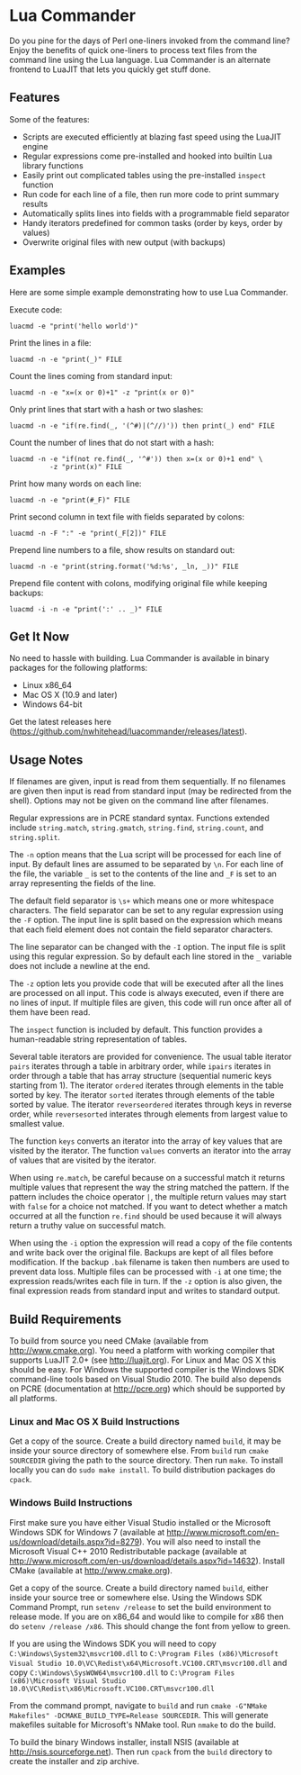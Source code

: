 # Lua Commander

Do you pine for the days of Perl one-liners invoked from the command line?
Enjoy the benefits of quick one-liners to process text files from the
command line using the Lua language. Lua Commander is an alternate frontend
to LuaJIT that lets you quickly get stuff done.

## Features

Some of the features:
* Scripts are executed efficiently at blazing fast speed using the LuaJIT engine
* Regular expressions come pre-installed and hooked into builtin Lua library functions
* Easily print out complicated tables using the pre-installed `inspect` function
* Run code for each line of a file, then run more code to print summary results
* Automatically splits lines into fields with a programmable field separator
* Handy iterators predefined for common tasks (order by keys, order by values)
* Overwrite original files with new output (with backups)

## Examples

Here are some simple example demonstrating how to use Lua Commander.

Execute code:
```
luacmd -e "print('hello world')"
```

Print the lines in a file:
```
luacmd -n -e "print(_)" FILE
```

Count the lines coming from standard input:
```
luacmd -n -e "x=(x or 0)+1" -z "print(x or 0)"
```

Only print lines that start with a hash or two slashes:
```
luacmd -n -e "if(re.find(_, '(^#)|(^//)')) then print(_) end" FILE
```

Count the number of lines that do not start with a hash:
```
luacmd -n -e "if(not re.find(_, '^#')) then x=(x or 0)+1 end" \
          -z "print(x)" FILE
```

Print how many words on each line:
```
luacmd -n -e "print(#_F)" FILE
```

Print second column in text file with fields separated by colons:
```
luacmd -n -F ":" -e "print(_F[2])" FILE
```

Prepend line numbers to a file, show results on standard out:
```
luacmd -n -e "print(string.format('%d:%s', _ln, _))" FILE
```

Prepend file content with colons, modifying original file while keeping
backups:
```
luacmd -i -n -e "print(':' .. _)" FILE
```

## Get It Now

No need to hassle with building. Lua Commander is available in
binary packages for the following platforms:
* Linux x86_64
* Mac OS X (10.9 and later)
* Windows 64-bit

Get the latest releases here
(https://github.com/nwhitehead/luacommander/releases/latest).

## Usage Notes

If filenames are given, input is read from them sequentially. If no
filenames are given then input is read from standard input
(may be redirected from the shell). Options may not be given on the
command line after filenames.

Regular expressions are in PCRE standard syntax. Functions extended include
`string.match`, `string.gmatch`, `string.find`, `string.count`, and
`string.split`.

The `-n` option means that the Lua script will be processed for each line
of input. By default lines are assumed to be separated by `\n`. For each
line of the file, the variable `_` is set to the contents of the line
and `_F` is set to an array representing the fields of the line.

The default field separator is `\s+` which means one or more whitespace
characters. The field separator can be set to any regular expression
using the `-F` option. The input line is split based on the expression
which means that each field element does not contain the field separator
characters.

The line separator can be changed with the `-I` option. The input
file is split using this regular expression. So by default each line
stored in the `_` variable does not include a newline at the end.

The `-z` option lets you provide code that will be executed after all the
lines are processed on all input. This code is always executed, even if
there are no lines of input. If multiple files are given, this code will
run once after all of them have been read.

The `inspect` function is included by default. This function provides
a human-readable string representation of tables.

Several table iterators are provided for convenience. The usual table
iterator `pairs` iterates through a table in arbitrary order, while `ipairs`
iterates in order through a table that has array structure (sequential
numeric keys starting from 1). The iterator `ordered` iterates through
elements in the table sorted by key. The iterator `sorted` iterates
through elements of the table sorted by value. The iterator
`reverseordered` iterates through keys in reverse order, while
`reversesorted` interates through elements from largest value to smallest
value.

The function `keys` converts an iterator into the array of key
values that are visited by the iterator. The function `values` converts
an iterator into the array of values that are visited by the iterator.

When using `re.match`, be careful because on a successful match
it returns multiple values that represent the way the string matched
the pattern. If the pattern includes the choice operator `|`, the multiple
return values may start with `false` for a choice not matched. If you
want to detect whether a match occurred at all the function `re.find`
should be used because it will always return a truthy value on successful
match.

When using the `-i` option the expression will read a copy of the file
contents and write back over the original file. Backups are kept of all
files before modification. If the backup `.bak` filename is taken then
numbers are used to prevent data loss. Multiple files can be processed
with `-i` at one time; the expression reads/writes each file in turn.
If the `-z` option is also given, the final expression reads from standard
input and writes to standard output.

## Build Requirements

To build from source you need CMake (available from http://www.cmake.org).
You need a platform with working compiler that supports LuaJIT 2.0+
(see http://luajit.org). For Linux and Mac OS X this should
be easy. For Windows the supported compiler is the Windows SDK command-line
tools based on Visual Studio 2010. The build also depends on PCRE
(documentation at http://pcre.org) which should be supported by all platforms.

### Linux and Mac OS X Build Instructions

Get a copy of the source. Create a build directory named `build`, it may
be inside your source directory of somewhere else. From `build` run
`cmake SOURCEDIR` giving the path to the source directory. Then run
`make`. To install locally you can do `sudo make install`. To build
distribution packages do `cpack`.

### Windows Build Instructions

First make sure you have either Visual Studio installed or the Microsoft
Windows SDK for Windows 7 (available at http://www.microsoft.com/en-us/download/details.aspx?id=8279).
You will also need to install the Microsoft Visual C++ 2010 Redistributable
package (available at http://www.microsoft.com/en-us/download/details.aspx?id=14632).
Install CMake (available at http://www.cmake.org).

Get a copy of the source. Create a build directory named `build`, either
inside your source tree or somewhere else. Using the Windows SDK Command
Prompt, run `setenv /release` to set the build environment to release mode.
If you are on x86_64 and would like to compile for x86 then do
`setenv /release /x86`. This should change the font from yellow to green.

If you are using the Windows SDK you will need
to copy `C:\Windows\System32\msvcr100.dll` to
`C:\Program Files (x86)\Microsoft Visual Studio 10.0\VC\Redist\x64\Microsoft.VC100.CRT\msvcr100.dll`
and copy `C:\Windows\SysWOW64\msvcr100.dll` to
`C:\Program Files (x86)\Microsoft Visual Studio 10.0\VC\Redist\x86\Microsoft.VC100.CRT\msvcr100.dll`

From the command prompt, navigate to `build` and run
`cmake -G"NMake Makefiles" -DCMAKE_BUILD_TYPE=Release SOURCEDIR`.
This will generate makefiles suitable for Microsoft's NMake tool.
Run `nmake` to do the build.

To build the binary Windows installer, install NSIS (available at 
http://nsis.sourceforge.net). Then run `cpack` from the `build`
directory to create the installer and zip archive.
